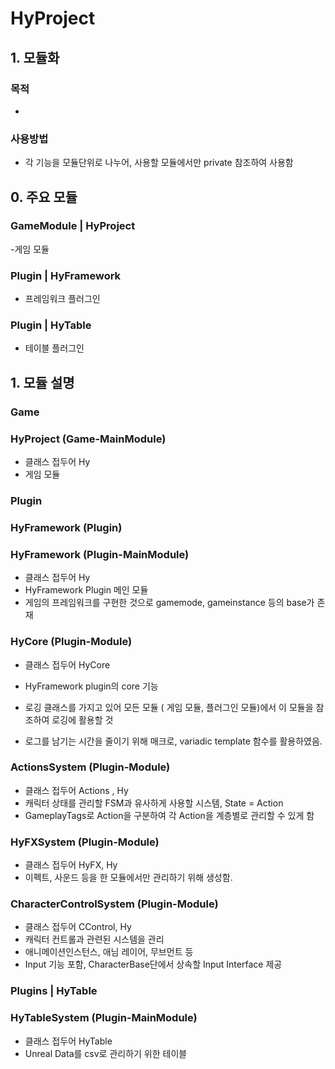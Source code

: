 # HyProject

## 1. 모듈화

### 목적 
- 

### 사용방법
- 각 기능을 모듈단위로 나누어, 사용할 모듈에서만 private 참조하여 사용함



## 0. 주요 모듈

### GameModule | HyProject
-게임 모듈

### Plugin | HyFramework
- 프레임워크 플러그인

### Plugin | HyTable
- 테이블 플러그인

## 1. 모듈 설명

### Game 

### HyProject (Game-MainModule)
- 클래스 접두어 Hy
- 게임 모듈

###


### Plugin 

### HyFramework (Plugin)

### HyFramework (Plugin-MainModule)

- 클래스 접두어 Hy
- HyFramework Plugin 메인 모듈
- 게임의 프레임워크를 구현한 것으로 gamemode, gameinstance 등의 base가 존재


### HyCore (Plugin-Module)
- 클래스 접두어 HyCore
- HyFramework plugin의 core 기능

- 로깅 클래스를 가지고 있어 모든 모듈 ( 게임 모듈, 플러그인 모듈)에서 이 모듈을 참조하여 로깅에 활용할 것
- 로그를 남기는 시간을 줄이기 위해 매크로, variadic template 함수를 활용하였음.


### ActionsSystem (Plugin-Module)
- 클래스 접두어 Actions , Hy
- 캐릭터 상태를 관리할 FSM과 유사하게 사용할 시스템, State = Action
- GameplayTags로 Action을 구분하여 각 Action을 계층별로 관리할 수 있게 함


### HyFXSystem (Plugin-Module)

- 클래스 접두어 HyFX, Hy
- 이펙트, 사운드 등을 한 모듈에서만 관리하기 위해 생성함.


### CharacterControlSystem (Plugin-Module)

- 클래스 접두어 CControl, Hy
- 캐릭터 컨트롤과 관련된 시스템을 관리
- 애니메이션인스턴스, 애님 레이어, 무브먼트 등 
- Input 기능 포함, CharacterBase단에서 상속할 Input Interface 제공


###

### Plugins | HyTable

### HyTableSystem (Plugin-MainModule)
- 클래스 접두어 HyTable
- Unreal Data를 csv로 관리하기 위한 테이블